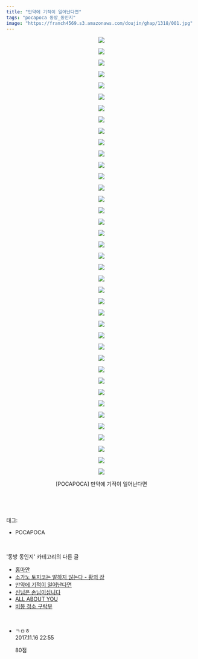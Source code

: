 ```yaml
---
title: "만약에 기적이 일어난다면"
tags: "pocapoca 동방_동인지"
image: "https://franch4569.s3.amazonaws.com/doujin/ghap/1318/001.jpg"
---
```

<div class="article">
<p style="text-align: center; clear: none; float: none;"><img src="{{ site.imgserver2 }}/ghap/1318/001.jpg"/></p>
<p style="text-align: center; clear: none; float: none;"><img src="{{ site.imgserver2 }}/ghap/1318/002.jpg"/></p>
<p style="text-align: center; clear: none; float: none;"><img src="{{ site.imgserver2 }}/ghap/1318/003.jpg"/></p>
<p style="text-align: center; clear: none; float: none;"><img src="{{ site.imgserver2 }}/ghap/1318/004.jpg"/></p>
<p style="text-align: center; clear: none; float: none;"><img src="{{ site.imgserver2 }}/ghap/1318/005.jpg"/></p>
<p style="text-align: center; clear: none; float: none;"><img src="{{ site.imgserver2 }}/ghap/1318/006.jpg"/></p>
<p style="text-align: center; clear: none; float: none;"><img src="{{ site.imgserver2 }}/ghap/1318/007.jpg"/></p>
<p style="text-align: center; clear: none; float: none;"><img src="{{ site.imgserver2 }}/ghap/1318/008.jpg"/></p>
<p style="text-align: center; clear: none; float: none;"><img src="{{ site.imgserver2 }}/ghap/1318/009.jpg"/></p>
<p style="text-align: center; clear: none; float: none;"><img src="{{ site.imgserver2 }}/ghap/1318/010.jpg"/></p>
<p style="text-align: center; clear: none; float: none;"><img src="{{ site.imgserver2 }}/ghap/1318/011.jpg"/></p>
<p style="text-align: center; clear: none; float: none;"><img src="{{ site.imgserver2 }}/ghap/1318/012.jpg"/></p>
<p style="text-align: center; clear: none; float: none;"><img src="{{ site.imgserver2 }}/ghap/1318/013.jpg"/></p>
<p style="text-align: center; clear: none; float: none;"><img src="{{ site.imgserver2 }}/ghap/1318/014.jpg"/></p>
<p style="text-align: center; clear: none; float: none;"><img src="{{ site.imgserver2 }}/ghap/1318/015.jpg"/></p>
<p style="text-align: center; clear: none; float: none;"><img src="{{ site.imgserver2 }}/ghap/1318/016.jpg"/></p>
<p style="text-align: center; clear: none; float: none;"><img src="{{ site.imgserver2 }}/ghap/1318/017.jpg"/></p>
<p style="text-align: center; clear: none; float: none;"><img src="{{ site.imgserver2 }}/ghap/1318/018.jpg"/></p>
<p style="text-align: center; clear: none; float: none;"><img src="{{ site.imgserver2 }}/ghap/1318/019.jpg"/></p>
<p style="text-align: center; clear: none; float: none;"><img src="{{ site.imgserver2 }}/ghap/1318/020.jpg"/></p>
<p style="text-align: center; clear: none; float: none;"><img src="{{ site.imgserver2 }}/ghap/1318/021.jpg"/></p>
<p style="text-align: center; clear: none; float: none;"><img src="{{ site.imgserver2 }}/ghap/1318/022.jpg"/></p>
<p style="text-align: center; clear: none; float: none;"><img src="{{ site.imgserver2 }}/ghap/1318/023.jpg"/></p>
<p style="text-align: center; clear: none; float: none;"><img src="{{ site.imgserver2 }}/ghap/1318/024.jpg"/></p>
<p style="text-align: center; clear: none; float: none;"><img src="{{ site.imgserver2 }}/ghap/1318/025.jpg"/></p>
<p style="text-align: center; clear: none; float: none;"><img src="{{ site.imgserver2 }}/ghap/1318/026.jpg"/></p>
<p style="text-align: center; clear: none; float: none;"><img src="{{ site.imgserver2 }}/ghap/1318/027.jpg"/></p>
<p style="text-align: center; clear: none; float: none;"><img src="{{ site.imgserver2 }}/ghap/1318/028.jpg"/></p>
<p style="text-align: center; clear: none; float: none;"><img src="{{ site.imgserver2 }}/ghap/1318/029.jpg"/></p>
<p style="text-align: center; clear: none; float: none;"><img src="{{ site.imgserver2 }}/ghap/1318/030.jpg"/></p>
<p style="text-align: center; clear: none; float: none;"><img src="{{ site.imgserver2 }}/ghap/1318/031.jpg"/></p>
<p style="text-align: center; clear: none; float: none;"><img src="{{ site.imgserver2 }}/ghap/1318/032.jpg"/></p>
<p style="text-align: center; clear: none; float: none;"><img src="{{ site.imgserver2 }}/ghap/1318/033.jpg"/></p>
<p style="text-align: center; clear: none; float: none;"><img src="{{ site.imgserver2 }}/ghap/1318/034.jpg"/></p>
<p style="text-align: center; clear: none; float: none;"><img src="{{ site.imgserver2 }}/ghap/1318/035.jpg"/></p>
<p style="text-align: center; clear: none; float: none;"><img src="{{ site.imgserver2 }}/ghap/1318/036.jpg"/></p>
<p style="text-align: center; clear: none; float: none;"><img src="{{ site.imgserver2 }}/ghap/1318/037.jpg"/></p>
<p style="text-align: center; clear: none; float: none;"><img src="{{ site.imgserver2 }}/ghap/1318/038.jpg"/></p>
<p style="text-align: center; clear: none; float: none;"><img src="{{ site.imgserver2 }}/ghap/1318/039.jpg"/></p>
<p style="text-align: center; clear: none; float: none;">[POCAPOCA] 만약에 기적이 일어난다면</p>
<p><br/></p>
</div><br/>
<div class="tagTrail">
<p>태그: </p>
<ul>
<li>POCAPOCA</li>
</ul>
</div><br/>
<div class="another">
<p>'동방 동인지' 카테고리의 다른 글</p>
<ul>
<li><a href="/ghap_1320">홍마안</a></li>
<li><a href="/ghap_1319">소가노 토지코는 말하지 않는다 - 황의 장</a></li>
<li><a href="/ghap_1318">만약에 기적이 일어난다면</a></li>
<li><a href="/ghap_1317">신님은 손님이십니다</a></li>
<li><a href="/ghap_1316">ALL ABOUT YOU</a></li>
<li><a href="/ghap_1315">비봉 청소 구락부</a></li>
</ul>
</div><br/>
<div class="cb_module cb_fluid">
<div class="cb_wrt cb_profile">
<div class="comment">
<ul>
<li class="cb_thumb_off" id="comment15130904">
<div class="cb_comment_area">
<div class="cb_info_area">
<div class="cb_section">
<span class="cb_nick_name">ㄱㅁㅎ</span>
</div>
<div class="cb_section">
<span class="cb_date">2017.11.16 22:55 </span>
</div>
</div>
<div class="cb_dsc_comment">
<p class="cb_dsc">
											80점
										</p>
</div>
</div></li>
</ul>
</div>
</div><!-- commentList close -->
</div><br/>

